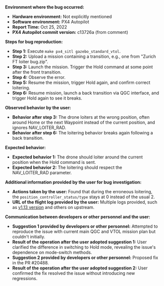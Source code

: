 **Environment where the bug occurred:**

- **Hardware environment:** Not explicitly mentioned
- **Software environment:** PX4 Autopilot
- **Report Time:** Oct 25, 2022
- **PX4 Autopilot commit version:** c13726a (from comment)

**Steps for bug reproduction:**

- **Step 1:** Execute `make px4_sitl gazebo_standard_vtol`.
- **Step 2:** Upload a mission containing a transition, e.g., one from "Zurich FT loiter bug.zip".
- **Step 3:** Launch the mission. Trigger the Hold command at some point after the front transition.
- **Step 4:** Observe the error.
- **Step 5:** Resume the mission, trigger Hold again, and confirm correct loitering.
- **Step 6:** Resume mission, launch a back transition via QGC interface, and trigger Hold again to see it breaks.

**Observed behavior by the user:**

- **Behavior after step 3:** The drone loiters at the wrong position, often around Home or the next Waypoint instead of the current position, and ignores NAV_LOITER_RAD.
- **Behavior after step 6:** The loitering behavior breaks again following a back transition.

**Expected behavior:**

- **Expected behavior 1:** The drone should loiter around the current position when the Hold command is sent.
- **Expected behavior 2:** The loitering should respect the NAV_LOITER_RAD parameter.

**Additional information provided by the user for bug investigation:**

- **Actions taken by the user:** Found that during the erroneous loitering, the `position_controller_status/type` stays at 0 instead of the usual 2.
- **URL of the flight log provided by the user:** Multiple logs provided, such as [v1.13 version](https://logs.px4.io/plot_app?log=f24d5c4e-b495-4d9b-93dc-b6e321beda15) and others on upstream.

**Communication between developers or other personnel and the user:**

- **Suggestion 1 provided by developers or other personnel:** Attempted to reproduce the issue with current main QGC and VTOL mission plan but couldn't initially.
- **Result of the operation after the user adopted suggestion 1:** User clarified the difference in switching to Hold mode, revealing the issue's dependence on mode-switch methods.
- **Suggestion 2 provided by developers or other personnel:** Proposed fix in the PR #20488.
- **Result of the operation after the user adopted suggestion 2:** User confirmed the fix resolved the issue without introducing new regressions.
